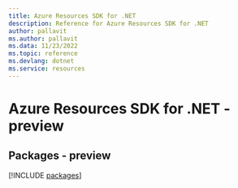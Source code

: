 ```yaml
---
title: Azure Resources SDK for .NET
description: Reference for Azure Resources SDK for .NET
author: pallavit
ms.author: pallavit
ms.data: 11/23/2022
ms.topic: reference
ms.devlang: dotnet
ms.service: resources
---
```

# Azure Resources SDK for .NET - preview
## Packages - preview
[!INCLUDE [packages](resources-index.md)]